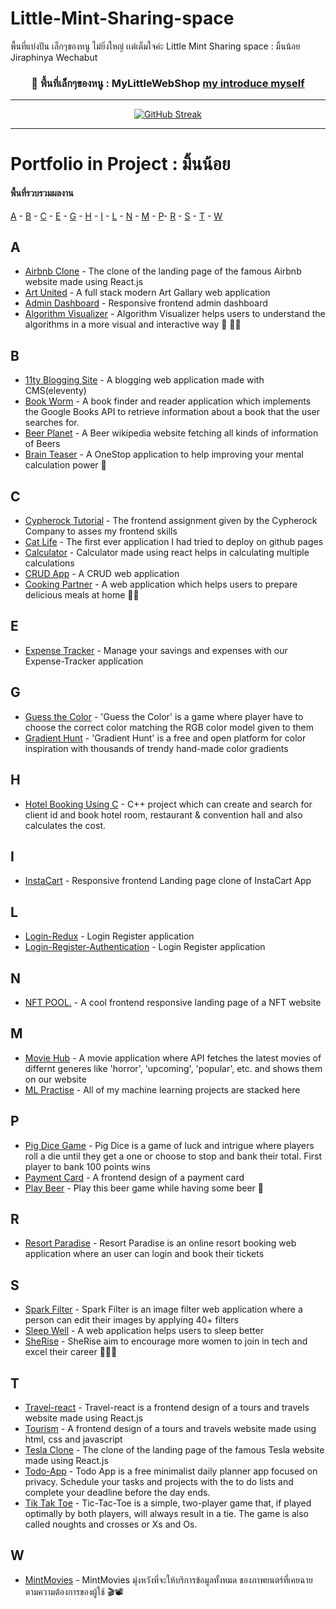 # Little-Mint-Sharing-space
พื้นที่แบ่งปัน เล็กๆของหนู ไม่ยิ่งใหญ่ เเต่เต็มใจค่ะ Little Mint Sharing space : มิ้นน้อย Jiraphinya Wechabut


### <p align="center">💖 พื้นที่เล็กๆของหนู :  MyLittleWebShop [my introduce myself](docs/เเนะนำตัวเล็กๆน้อยๆ.md)
---

<p align="center">
  <a href="#">
    <img src="https://streak-stats.demolab.com?user=ai-jiraphinya&theme=vue-dark&hide_border=%E0%B9%80%E0%B8%97%E0%B9%87%E0%B8%88&locale=th&mode=weekly&exclude_days=Sun%2CMon%2CTue%2CWed%2CThu%2CFri%2CSat" alt="GitHub Streak" />
  </a>
</p>

---

# Portfolio in Project : มิ้นน้อย
#### พื้นที่รวบรวมผลงาน 

[A](#a) - [B](#b) - [C](#c) - [E](#e) - [G](#g) - [H](#h) - [I](#i) - [L](#l) - [N](#n) - [M](#m) - [P](#p)- [R](#r) - [S](#s) - [T](#t) - [W](#w)


## A <a id="a"></a>
- <a href="https://github.com/ai-jiraphinya">Airbnb Clone<a/> - The clone of the landing page of the famous Airbnb website made using React.js
- <a href="https://github.com/ai-jiraphinya/Art-United">Art United<a/> - A full stack modern Art Gallary web application
- <a href="https://github.com/ai-jiraphinya/Admin-Dashboard">Admin Dashboard<a/> - Responsive frontend admin dashboard
- <a href="https://github.com/ai-jiraphinya/Algorithm-Visualizer">Algorithm Visualizer<a/> - Algorithm Visualizer helps users to understand the algorithms in a more visual and interactive way 🤖 👨‍💻
  
## B <a id="b"></a>
- <a href="https://github.com/ai-jiraphinya/11ty-blogging-site">11ty Blogging Site<a/> - A blogging web application made with CMS(eleventy)
- <a href="https://github.com/ai-jiraphinya/Book-Worm">Book Worm<a/> - A book finder and reader application which implements the Google Books API to retrieve information about a book that the user searches for.
- <a href="https://github.com/ai-jiraphinya/Beer-Planet">Beer Planet<a/> - A Beer wikipedia website fetching all kinds of information of Beers
- <a href="https://github.com/ai-jiraphinya/Brain-Teaser">Brain Teaser<a/> - A OneStop application to help improving your mental calculation power 🧑
  
## C <a id="c"></a>
- <a href="https://github.com/ai-jiraphinya/Cypherock-Tutorial">Cypherock Tutorial<a/> - The frontend assignment given by the Cypherock Company to asses my frontend skills
- <a href="https://github.com/ai-jiraphinya/Cat-life">Cat Life<a/> - The first ever application I had tried to deploy on github pages
- <a href="https://github.com/ai-jiraphinya/Calculator.github.io">Calculator<a/> - Calculator made using react helps in calculating multiple calculations
- <a href="https://github.com/ai-jiraphinya/CRUD-app">CRUD App<a/> - A CRUD web application
- <a href="https://github.com/ai-jiraphinya/Cooking-Partner">Cooking Partner<a/> - A web application which helps users to prepare delicious meals at home 🍔🍕

## E <a id="e"></a>
- <a href="https://github.com/ai-jiraphinya/Expense-Tracker">Expense Tracker<a/> - Manage your savings and expenses with our Expense-Tracker application
  
## G <a id="g"></a>
- <a href="https://github.com/ai-jiraphinya/Guess-the-Color">Guess the Color<a/> - 'Guess the Color' is a game where player have to choose the correct color matching the RGB color model given to them
- <a href="https://github.com/ai-jiraphinya/Gradient-Hunt">Gradient Hunt<a/> - 'Gradient Hunt' is a free and open platform for color inspiration with thousands of trendy hand-made color gradients

## H <a id="h"></a>
- <a href="https://github.com/ai-jiraphinya/Hotel-Booking-Using-C">Hotel Booking Using C<a/> - C++ project which can create and search for client id and book hotel room, restaurant & convention hall and also calculates the cost.

## I <a id="i"></a>
- <a href="https://github.com/ai-jiraphinya/InstaCart">InstaCart<a/> - Responsive frontend Landing page clone of InstaCart App 
  
## L <a id="l"></a>
- <a href="https://github.com/ai-jiraphinya/Login-Redux">Login-Redux<a/> - Login Register application 
- <a href="https://github.com/ai-jiraphinya/Login-Register-Authentication">Login-Register-Authentication<a/> - Login Register application 

## N <a id="n"></a>
- <a href="https://github.com/ai-jiraphinya/NFT-Pool">NFT POOL.<a/> - A cool frontend responsive landing page of a NFT website
  
## M <a id="m"></a>
- <a href="https://github.com/ai-jiraphinya/Movie-Hub">Movie Hub<a/> - A movie application where API fetches the latest movies of differnt generes like 'horror', 'upcoming', 'popular', etc. and shows them on our website
- <a href="https://github.com/ai-jiraphinya/ML_Practise">ML Practise<a/> - All of my machine learning projects are stacked here
  
## P <a id="p"></a>
- <a href="https://github.com/ai-jiraphinya/Pig-Dice-Game">Pig Dice Game<a/> - Pig Dice is a game of luck and intrigue where players roll a die until they get a one or choose to stop and bank their total. First player to bank 100 points wins
- <a href="https://github.com/ai-jiraphinya/Payment-card">Payment Card<a/> - A frontend design of a payment card
- <a href="https://github.com/ai-jiraphinya/Play-Beer">Play Beer<a/> - Play this beer game while having some beer 🍺

## R <a id="r"></a>
- <a href="https://github.com/ai-jiraphinya/Resort-Paradise">Resort Paradise<a/> - Resort Paradise is an online resort booking web application where an user can login and book their tickets 
  
## S <a id="s"></a>
- <a href="https://github.com/ai-jiraphinya/Spark-Filter">Spark Filter<a/> - Spark Filter is an image filter web application where a person can edit their images by applying 40+ filters
- <a href="https://github.com/ai-jiraphinya/Sleep-Well">Sleep Well<a/> - A web application helps users to sleep better
- <a href="https://github.com/ai-jiraphinya/SheRise">SheRise<a/> - SheRise aim to encourage more women to join in tech and excel their career 👨‍💻🚀

## T <a id="t"></a>
- <a href="https://github.com/ai-jiraphinya/Travel-react">Travel-react<a/> - Travel-react is a frontend design of a tours and travels website made using React.js
- <a href="https://github.com/ai-jiraphinya/Tourism">Tourism<a/> - A frontend design of a tours and travels website made using html, css and javascript
- <a href="https://github.com/ai-jiraphinya/Tesla-Clone">Tesla Clone<a/> - The clone of the landing page of the famous Tesla website made using React.js
- <a href="https://github.com/ai-jiraphinya/Todo-App">Todo-App<a/> - Todo App is a free minimalist daily planner app focused on privacy. Schedule your tasks and projects with the to do lists and complete your deadline before the day ends. 
- <a href="https://github.com/ai-jiraphinya/tic-tac-toe">Tik Tak Toe<a/> - Tic-Tac-Toe is a simple, two-player game that, if played optimally by both players, will always result in a tie. The game is also called noughts and crosses or Xs and Os.

## W <a id="w"></a>
-  <a href="https://github.com/ai-jiraphinya/Watcho">MintMovies<a/> -  MintMovies มุ่งหวังที่จะให้บริการข้อมูลทั้งหมด ของภาพยนตร์ที่เคยฉาย ตามความต้องการของผู้ใช้ 🎬📽
  
  
  
  
  




